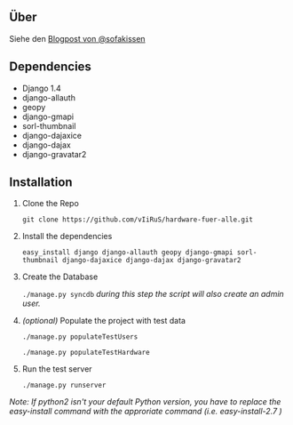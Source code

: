 ## Über
Siehe den [Blogpost von @sofakissen](http://raummaschine.de/blog/2012/09/16/bedingungslos-gescheite-hardware-fuer-alle/)

## Dependencies
* Django 1.4
* django-allauth
* geopy
* django-gmapi
* sorl-thumbnail
* django-dajaxice
* django-dajax
* django-gravatar2

## Installation

1. Clone the Repo

    ```git clone https://github.com/vIiRuS/hardware-fuer-alle.git```

2. Install the dependencies

    ```easy_install django django-allauth geopy django-gmapi sorl-thumbnail django-dajaxice django-dajax django-gravatar2```

3. Create the Database

    ```./manage.py syncdb``` _during this step the script will also create an admin user._

4. _(optional)_ Populate the project with test data

    ```./manage.py populateTestUsers```

    ```./manage.py populateTestHardware```

5. Run the test server

    ```./manage.py runserver```

_Note: If python2 isn't your default Python version, you have to replace the easy-install command with the approriate command (i.e. easy-install-2.7 )_